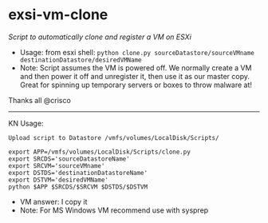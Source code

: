 # exsi-vm-clone
*Script to automatically clone and register a VM on ESXi*
- Usage: from esxi shell: `python clone.py sourceDatastore/sourceVMname destinationDatastore/desiredVMName`
- Note: Script assumes the VM is powered off. We normally create a VM and then power it off and unregister it, then use it as our master copy. Great for spinning up temporary servers or boxes to throw malware at!

Thanks all
@crisco

***
KN Usage:
```
Upload script to Datastore /vmfs/volumes/LocalDisk/Scripts/

export APP=/vmfs/volumes/LocalDisk/Scripts/clone.py
export SRCDS='sourceDatastoreName'
export SRCVM='sourceVMname'
export DSTDS='destinationDatastoreName'
export DSTVM='desiredVMName'
python $APP $SRCDS/$SRCVM $DSTDS/$DSTVM
```

- VM answer: I copy it
- Note: For MS Windows VM recommend use with sysprep
